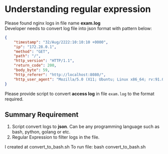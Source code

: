 # Understanding regular expression

Please found nginx logs in file name **exam.log**  
Developer needs to convert log file into json format with pattern below:  

```json
{
    "timestamp": "32/Aug/2222:10:10:10 +0000",
    "ip": "172.28.0.1",
    "method": "GET",
    "path": "/",
    "http_version": "HTTP/1.1",
    "return_code": 200,
    "body_byte": 59,
    "http_referer": "http://localhost:8080/",
    "http_user_agent": "Mozilla/5.0 (X11; Ubuntu; Linux x86_64; rv:91.0) Gecko/20100101 Firefox/91.0",
}
```

Please provide script to convert **access log** in file `exam.log` to the format required.

## Summary Requirement

1. Script convert logs to **json**. Can be any programming language such as bash, python, golang or etc.
2. Regular Expression to filter logs in the file.
    
I created at convert_to_bash.sh
To run file:
    bash convert_to_bash.sh